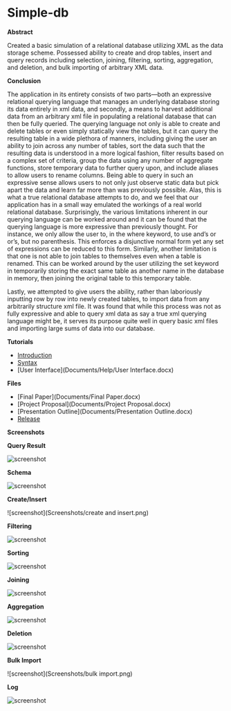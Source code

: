 Simple-db
=========

**Abstract**

Created a basic simulation of a relational database utilizing XML as the data storage scheme.  Possessed ability to create and drop tables, insert and query records including selection, joining, filtering, sorting, aggregation, and deletion, and bulk importing of arbitrary XML data.  

**Conclusion**

The application in its entirety consists of two parts—both an expressive relational querying language that manages an underlying database storing its data entirely  in xml data, and secondly, a means to harvest additional data from an arbitrary xml file in populating a relational database that can then be fully queried.  The querying language not only is able to create and delete tables or even simply statically view the tables, but it can query the resulting table in a wide plethora of manners, including giving the user an ability to join across any number of tables, sort the data such that the resulting data is understood in a more logical fashion, filter results based on a complex set of criteria, group the data using any number of aggregate functions, store temporary data to further query upon, and include aliases to allow users to rename columns.  Being able to query in such an expressive sense allows users to not only just observe static data but pick apart the data and learn far more than was previously possible.  Alas, this is what a true relational database attempts to do, and we feel that our application has in a small way emulated the workings of a real world relational database.  Surprisingly, the various limitations inherent in our querying language can be worked around and it can be found that the querying language is more expressive than previously thought.  For instance, we only allow the user to, in the where keyword, to use and’s or or’s, but no parenthesis.  This enforces a disjunctive normal form yet any set of expressions can be reduced to this form.  Similarly, another limitation is that one is not able to join tables to themselves even when a table is renamed.  This can be worked around by the user utilizing the set keyword in temporarily storing the exact same table as another name in the database in memory, then joining the original table to this temporary table.  

Lastly, we attempted to give users the ability, rather than laboriously inputting row by row into newly created tables, to import data from any arbitrarily structure xml file.  It was found that while this process was not as fully expressive and able to query xml data as say a true xml querying language might be, it serves its purpose quite well in query basic xml files and importing large sums of data into our database.   

**Tutorials**

- [Introduction](Documents/Help/Introduction.docx)
- [Syntax](Documents/Help/Syntax.docx)
- [User Interface](Documents/Help/User Interface.docx)

**Files**

- [Final Paper](Documents/Final Paper.docx)
- [Project Proposal](Documents/Project Proposal.docx)
- [Presentation Outline](Documents/Presentation Outline.docx)
- [Release](release.7z)

**Screenshots**

**Query Result** 

![screenshot](Screenshots/query.png)

**Schema** 

![screenshot](Screenshots/schema.png)

**Create/Insert** 

![screenshot](Screenshots/create and insert.png)

**Filtering** 

![screenshot](Screenshots/filtering.png)

**Sorting** 

![screenshot](Screenshots/sorting.png)

**Joining** 

![screenshot](Screenshots/join.png)

**Aggregation** 

![screenshot](Screenshots/aggregation.png)

**Deletion** 

![screenshot](Screenshots/deletion.png)

**Bulk Import** 

![screenshot](Screenshots/bulk import.png)

**Log** 

![screenshot](Screenshots/log.png)

